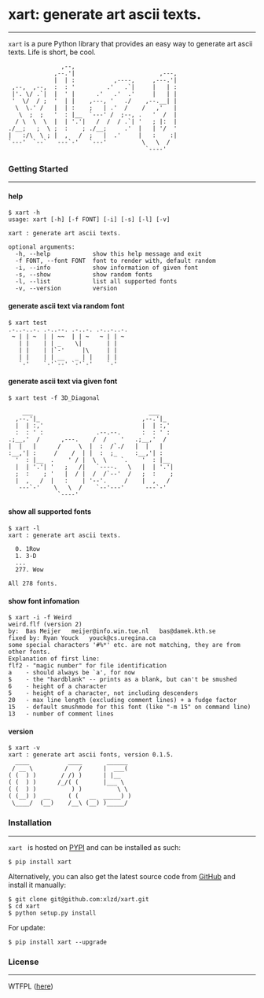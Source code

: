 # xart:  generate art ascii texts.
---

`xart` is a pure Python library that provides an easy way to generate art ascii texts. Life is short, be cool.

```
               ,--,
             ,--.'|                        ,---,
             |  | :           ,----,     ,---.'|
 ,--,  ,--,  :  : '         .'   .`|     |   | :
 |'. \/ .`|  |  ' |      .'   .'  .'     |   | |
 '  \/  / ;  '  | |    ,---, '   ./    ,--.__| |
  \  \.' /   |  | :    ;   | .'  /    /   ,'   |
   \  ;  ;   '  : |__  `---' /  ;--, .   '  /  |
  / \  \  \  |  | '.'|   /  /  / .`| '   ; |:  |
./__;   ;  \ ;  :    ; ./__;     .'  |   | '/  '
|   :/\  \ ; |  ,   /  ;   |  .'     |   :    :|
`---'  `--`   ---`-'   `---'          \   \  /
                                       `----'
```


### Getting Started
---

#### help
```
$ xart -h
usage: xart [-h] [-f FONT] [-i] [-s] [-l] [-v]

xart : generate art ascii texts.

optional arguments:
  -h, --help            show this help message and exit
  -f FONT, --font FONT  font to render with, default random
  -i, --info            show information of given font
  -s, --show            show random fonts
  -l, --list            list all supported fonts
  -v, --version         version
```

#### generate ascii text via random font

```
$ xart test
.-..-..-. .-..--. .-..-. .-..-..-.
 ~ | | ~  | | ~~  | | ~   ~ | | ~
   | |    | | _    \|       | |
   | |    | |`-'     |\     | |
   | |    | | __   _ | |    | |
   `-'    `-'`--' `-'`-'    `-'
```

#### generate ascii text via given font

```
$ xart test -f 3D_Diagonal

    ___                                 ___
  ,--.'|_                             ,--.'|_
  |  | :,'                            |  | :,'
  :  : ' :               .--.--.      :  : ' :
.;__,'  /      ,---.    /  /    '   .;__,'  /
|  |   |      /     \  |  :  /`./   |  |   |
:__,'| :     /    /  | |  :  ;_     :__,'| :
  '  : |__  .    ' / |  \  \    `.    '  : |__
  |  | '.'| '   ;   /|   `----.   \   |  | '.'|
  ;  :    ; '   |  / |  /  /`--'  /   ;  :    ;
  |  ,   /  |   :    | '--'.     /    |  ,   /
   ---`-'    \   \  /    `--'---'      ---`-'
              `----'
```

#### show all supported fonts

```
$ xart -l
xart : generate art ascii texts.

  0. 1Row
  1. 3-D
  ...
  277. Wow

All 278 fonts.
```

#### show font infomation

```
$ xart -i -f Weird
weird.flf (version 2)
by:  Bas Meijer   meijer@info.win.tue.nl   bas@damek.kth.se
fixed by: Ryan Youck   youck@cs.uregina.ca
some special characters '#%*' etc. are not matching, they are from other fonts.
Explanation of first line:
flf2 - "magic number" for file identification
a    - should always be `a', for now
$    - the "hardblank" -- prints as a blank, but can't be smushed
6    - height of a character
5    - height of a character, not including descenders
20   - max line length (excluding comment lines) + a fudge factor
15   - default smushmode for this font (like "-m 15" on command line)
13   - number of comment lines
```

#### version

```
$ xart -v
xart : generate art ascii fonts, version 0.1.5.
  ____           ____       ______
 / __ \         /   /      |  ___(
( (  ) )       / /) )      | |__
( (  ) )      /_/( (       |___ \
( (  ) )          ) )          \ \
( (__) )  __     ( (   __  _____) )
 \____/  (__)    /__\ (__) )_____/

```


### Installation
---

`xart ` is hosted on [PYPI](https://pypi.python.org/pypi/xart) and can be installed as such:

```
$ pip install xart
```

Alternatively, you can also get the latest source code from [GitHub](https://github.com/xlzd/xart) and install it manually:

```
$ git clone git@github.com:xlzd/xart.git
$ cd xart
$ python setup.py install
```

For update:

```
$ pip install xart --upgrade
```


### License
---

WTFPL ([here](https://github.com/xlzd/xart/blob/master/LICENSE))
